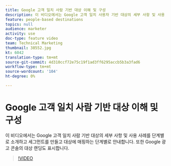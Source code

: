 ```yaml
---
title: Google 고객 일치 사람 기반 대상 이해 및 구성
description: 이 비디오에서는 Google 고객 일치 사용자 기반 대상의 세부 사항 및 사용 사례를 소개하고 세그먼트를 만들고 대상에 매핑하는 연습을 포함합니다. 또한 Google 광고 콘솔의 대상 랜딩도 표시합니다.
feature: people-based destinations
topics: null
audience: marketer
activity: use
doc-type: feature video
team: Technical Marketing
thumbnail: 38552.jpg
kt: 6042
translation-type: tm+mt
source-git-commit: 4d310ccf72e75c19f1ad3ff6295accb5b3a3fad6
workflow-type: tm+mt
source-wordcount: '104'
ht-degree: 0%

---
```



# Google 고객 일치 사람 기반 대상 이해 및 구성

이 비디오에서는 Google 고객 일치 사람 기반 대상의 세부 사항 및 사용 사례를 단계별로 소개하고 세그먼트를 만들고 대상에 매핑하는 단계별로 안내합니다. 또한 Google 광고 콘솔의 대상 랜딩도 표시합니다.

>[!VIDEO](https://video.tv.adobe.com/v/38552/?quality=12&learn=on)
